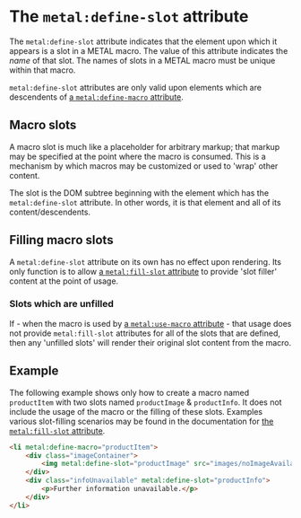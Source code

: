 # The `metal:define-slot` attribute

The `metal:define-slot` attribute indicates that the element upon which it appears is a slot in a METAL macro.
The value of this attribute indicates the _name_ of that slot.
The names of slots in a METAL macro must be unique within that macro.

`metal:define-slot` attributes are only valid upon elements which are descendents of [a `metal:define-macro` attribute].

[a `metal:define-macro` attribute]: DefineMacro.md

## Macro slots

A macro slot is much like a placeholder for arbitrary markup; that markup may be specified at the point where the macro is consumed.
This is a mechanism by which macros may be customized or used to 'wrap' other content.

The slot is the DOM subtree beginning with the element which has the `metal:define-slot` attribute.
In other words, it is that element and all of its content/descendents.

## Filling macro slots

A `metal:define-slot` attribute on its own has no effect upon rendering.
Its only function is to allow [a `metal:fill-slot` attribute] to provide 'slot filler' content at the point of usage.

[a `metal:fill-slot` attribute]: FillSlot.md

### Slots which are unfilled

If - when the macro is used by [a `metal:use-macro` attribute] - that usage does not provide `metal:fill-slot` attributes for all of the slots that are defined, then any 'unfilled slots' will render their original slot content from the macro.

[a `metal:use-macro` attribute]: UseMacro.md

## Example

The following example shows only how to create a macro named `productItem` with two slots named `productImage` & `productInfo`.
It does not include the usage of the macro or the filling of these slots.
Examples various slot-filling scenarios may be found in the documentation for [the `metal:fill-slot` attribute].

```html
<li metal:define-macro="productItem">
    <div class="imageContainer">
        <img metal:define-slot="productImage" src="images/noImageAvailable.png">
    </div>
    <div class="infoUnavailable" metal:define-slot="productInfo">
        <p>Further information unavailable.</p>
    </div>
</li>
```

[the `metal:fill-slot` attribute]: FillSlot.md
